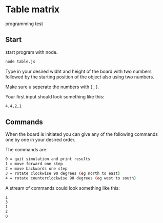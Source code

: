 # Table matrix

programming test

## Start

start program with node.


```bash
node table.js
```

Type in your desired widht and height of the board with two numbers followed by the starting position of the object also using two numbers.

Make sure u seperate the numbers with ( , ). 

Your first input should look something like this:

```bash
4,4,2,1
```

## Commands

When the board is initiated you can give any of the following commands one by one in your desired order.

The commands are:
```bash
0 = quit simulation and print results
1 = move forward one step
2 = move backwards one step
3 = rotate clockwise 90 degrees (eg north to east)
4 = rotate counterclockwise 90 degrees (eg west to south)
```

A stream of commands could look something like this:

```bash
1
3
1
2
0
```
